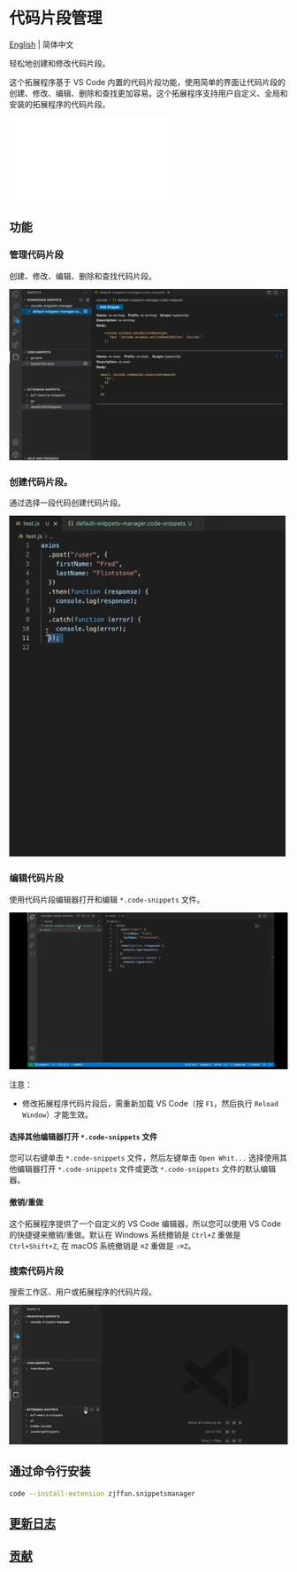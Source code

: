 # 代码片段管理

[English](./README.md) | 简体中文

轻松地创建和修改代码片段。

这个拓展程序基于 VS Code 内置的代码片段功能，使用简单的界面让代码片段的创建、修改、编辑、删除和查找更加容易。这个拓展程序支持用户自定义、全局和安装的拓展程序的代码片段。

<iframe src="//player.bilibili.com/player.html?aid=683633468&bvid=BV1jS4y1w7SW&cid=711074429&page=1" scrolling="no" border="0" frameborder="no" framespacing="0" allowfullscreen="true"> </iframe>

## 功能

### 管理代码片段

创建、修改、编辑、删除和查找代码片段。

![manager](images/manager.png)

### 创建代码片段。

通过选择一段代码创建代码片段。

<img src="images/create1.webp" width="500px">

### 编辑代码片段

使用代码片段编辑器打开和编辑 `*.code-snippets` 文件。

![edit](images/edit.webp)

注意：

- 修改拓展程序代码片段后，需重新加载 VS Code（按 `F1`，然后执行 `Reload Window`）才能生效。

#### 选择其他编辑器打开 `*.code-snippets` 文件

您可以右键单击 `*.code-snippets` 文件，然后左键单击 `Open Whit...` 选择使用其他编辑器打开 `*.code-snippets` 文件或更改 `*.code-snippets` 文件的默认编辑器。

#### 撤销/重做

这个拓展程序提供了一个自定义的 VS Code 编辑器，所以您可以使用 VS Code 的快捷键来撤销/重做。默认在 Windows 系统撤销是 `Ctrl+Z` 重做是 `Ctrl+Shift+Z`, 在 macOS 系统撤销是 `⌘Z` 重做是 `⇧⌘Z`。

### 搜索代码片段

搜索工作区、用户或拓展程序的代码片段。

![search](images/search.webp)

## 通过命令行安装

```bash
code --install-extension zjffun.snippetsmanager
```

## [更新日志](./CHANGELOG.md)

## [贡献](./CONTRIBUTING.md)
